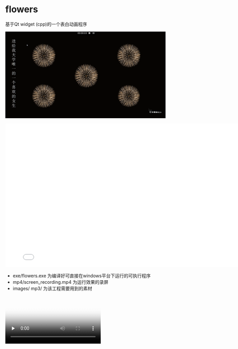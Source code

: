 # flowers
基于Qt widget (cpp)的一个表白动画程序

[![Watch the video](./screenshot/screenshot.png)](./mp4/screen_recording.mp4)


<iframe
    width="800" 
    height="450" 
    src="./mp4/screen_recording.mp4"
 	frameborder="0" 
    allowfullscreen>
</iframe>


- exe/flowers.exe 为编译好可直接在windows平台下运行的可执行程序
- mp4/screen_recording.mp4 为运行效果的录屏
- images/ mp3/ 为该工程需要用到的素材

<video id="video" controls="" preload="none" poster="screenshot/screenshot.png">
      <source id="mp4" src="mp4/screen_recording.mp4" type="video/mp4">
</video>